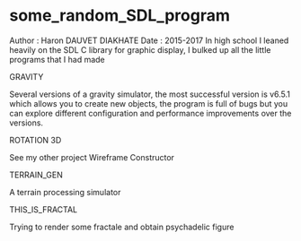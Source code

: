 # some_random_SDL_program
Author : Haron DAUVET DIAKHATE
Date : 2015-2017
In high school I leaned heavily on the SDL C library for graphic display, I bulked up all the little programs that I had made

GRAVITY

Several versions of a gravity simulator, the most successful version is v6.5.1 which allows you to create new objects,
the program is full of bugs but you can explore different configuration and performance improvements over the versions.

ROTATION 3D

See my other project Wireframe Constructor

TERRAIN_GEN

A terrain processing simulator

THIS_IS_FRACTAL

Trying to render some fractale and obtain psychadelic figure
